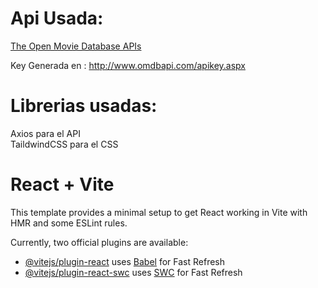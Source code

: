 # Api Usada:
[The Open Movie Database APIs](http://www.omdbapi.com/)

Key Generada en : http://www.omdbapi.com/apikey.aspx

# Librerias usadas:

Axios para el API <br />
TaildwindCSS para el CSS

# React + Vite

This template provides a minimal setup to get React working in Vite with HMR and some ESLint rules.

Currently, two official plugins are available:

- [@vitejs/plugin-react](https://github.com/vitejs/vite-plugin-react/blob/main/packages/plugin-react/README.md) uses [Babel](https://babeljs.io/) for Fast Refresh
- [@vitejs/plugin-react-swc](https://github.com/vitejs/vite-plugin-react-swc) uses [SWC](https://swc.rs/) for Fast Refresh
